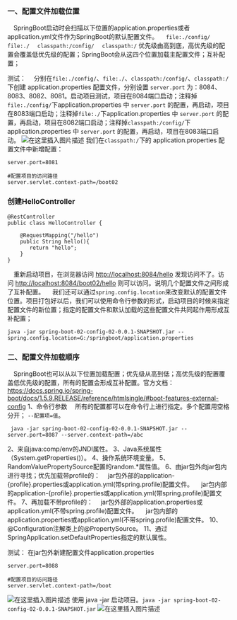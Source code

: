 ### 一、配置文件加载位置

 SpringBoot启动时会扫描以下位置的application.properties或者application.yml文件作为SpringBoot的默认配置文件。
 `file:./config/`
 `file:./`
 `classpath:/config/`
 `classpath:/`
优先级由高到底，高优先级的配置会覆盖低优先级的配置；SpringBoot会从这四个位置加载主配置文件；互补配置；

测试：
 分别在`file:./config/`、`file:./`、`classpath:/config/`、`classpath:/`下创建 application.properties 配置文件，分别设置 `server.port` 为：8084、8083、8082、8081。启动项目测试，项目在8084端口启动；注释掉`file:./config/`下application.properties 中 `server.port` 的配置，再启动，项目在8083端口启动；注释掉`file:./`下application.properties 中 `server.port` 的配置，再启动，项目在8082端口启动；注释掉`classpath:/config/`下application.properties 中 `server.port` 的配置，再启动，项目在8083端口启动。
![在这里插入图片描述](https://img-blog.csdnimg.cn/20190608195338936.png?x-oss-process=image/watermark,type_ZmFuZ3poZW5naGVpdGk,shadow_10,text_aHR0cHM6Ly9ibG9nLmNzZG4ubmV0L2xpemhpcWlhbmcxMjE3,size_16,color_FFFFFF,t_70)
我们在`classpath:/`下的 application.properties 配置文件中新增配置：

```
server.port=8081

#配置项目的访问路径
server.servlet.context-path=/boot02

```

### 创建HelloController

```
@RestController
public class HelloController {

    @RequestMapping("/hello")
    public String hello(){
       return "hello";
    }
}

```

 重新启动项目，在浏览器访问 <http://localhost:8084/hello> 发现访问不了。访问 <http://localhost:8084/boot02/hello> 则可以访问。说明几个配置文件之间形成了互补配置。
 我们还可以通过`spring.config.location`来改变默认的配置文件位置。项目打包好以后，我们可以使用命令行参数的形式，启动项目的时候来指定配置文件的新位置；指定的配置文件和默认加载的这些配置文件共同起作用形成互补配置；

```
java -jar spring-boot-02-config-02-0.0.1-SNAPSHOT.jar --spring.config.location=G:/springboot/application.properties

```

### 二、配置文件加载顺序

 SpringBoot也可以从以下位置加载配置；优先级从高到低；高优先级的配置覆盖低优先级的配置，所有的配置会形成互补配置。官方文档：<https://docs.spring.io/spring-boot/docs/1.5.9.RELEASE/reference/htmlsingle/#boot-features-external-config>
1、命令行参数
 所有的配置都可以在命令行上进行指定。多个配置用空格分开； `--配置项=值`。

```
 java -jar spring-boot-02-config-02-0.0.1-SNAPSHOT.jar --server.port=8087 --server.context-path=/abc 

```

2、来自java:comp/env的JNDI属性。
3、Java系统属性（System.getProperties()）。
4、操作系统环境变量。
5、RandomValuePropertySource配置的random.*属性值。
6、由jar包外向jar包内进行寻找；优先加载带profile的：
 jar包外部的application-{profile}.properties或application.yml(带spring.profile)配置文件。
 jar包内部的application-{profile}.properties或application.yml(带spring.profile)配置文件。
7、再加载不带profile的：
 jar包外部的application.properties或application.yml(不带spring.profile)配置文件。
 jar包内部的application.properties或application.yml(不带spring.profile)配置文件。
10、@Configuration注解类上的@PropertySource。
11、通过SpringApplication.setDefaultProperties指定的默认属性。

测试：
在jar包外新建配置文件application.properties

```
server.port=8088

#配置项目的访问路径
server.servlet.context-path=/boot

```

![在这里插入图片描述](https://img-blog.csdnimg.cn/20190608202816893.png)
使用 java -jar 启动项目。`java -jar spring-boot-02-config-02-0.0.1-SNAPSHOT.jar`
![在这里插入图片描述](https://img-blog.csdnimg.cn/20190608203202931.png?x-oss-process=image/watermark,type_ZmFuZ3poZW5naGVpdGk,shadow_10,text_aHR0cHM6Ly9ibG9nLmNzZG4ubmV0L2xpemhpcWlhbmcxMjE3,size_16,color_FFFFFF,t_70)